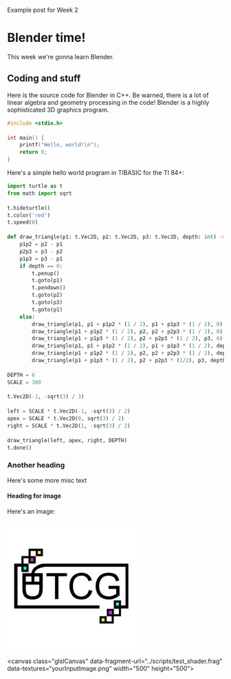 Example post for Week 2

# Blender time!

This week we're gonna learn Blender.

## Coding and stuff

Here is the source code for Blender in C++. Be warned, there is a lot of linear algebra and geometry processing in the code! Blender is a highly sophisticated 3D graphics program.

```c++
#include <stdio.h>

int main() {
    printf("Hello, world!\n");
    return 0;
}
```

Here's a simple hello world program in TIBASIC for the TI 84+:

```python
import turtle as t
from math import sqrt

t.hideturtle()
t.color('red')
t.speed(0)

def draw_triangle(p1: t.Vec2D, p2: t.Vec2D, p3: t.Vec2D, depth: int) -> None:
    p1p2 = p2 - p1
    p2p3 = p3 - p2
    p1p3 = p3 - p1
    if depth == 0:
        t.penup()
        t.goto(p1)
        t.pendown()
        t.goto(p2)
        t.goto(p3)
        t.goto(p1)
    else:
        draw_triangle(p1, p1 + p1p2 * (1 / 2), p1 + p1p3 * (1 / 2), 0)
        draw_triangle(p1 + p1p2 * (1 / 2), p2, p2 + p2p3 * (1 / 2), 0)
        draw_triangle(p1 + p1p3 * (1 / 2), p2 + p2p3 * (1 / 2), p3, 0)
        draw_triangle(p1, p1 + p1p2 * (1 / 2), p1 + p1p3 * (1 / 2), depth - 1)
        draw_triangle(p1 + p1p2 * (1 / 2), p2, p2 + p2p3 * (1 / 2), depth - 1)
        draw_triangle(p1 + p1p3 * (1 / 2), p2 + p2p3 * (1/2), p3, depth - 1)

DEPTH = 6
SCALE = 300

t.Vec2D(-1, -sqrt(3) / 3)

left = SCALE * t.Vec2D(-1, -sqrt(3) / 2)
apex = SCALE * t.Vec2D(0, sqrt(3) / 2)
right = SCALE * t.Vec2D(1, -sqrt(3) / 2)

draw_triangle(left, apex, right, DEPTH)
t.done()
```

### Another heading

Here's some more misc text

#### Heading for image

Here's an image:

![logo](../images/logo.jpg)

<canvas class="glslCanvas" data-fragment-url=“../scripts/test_shader.frag" data-textures=“yourInputImage.png” width="500" height="500"></canvas>

